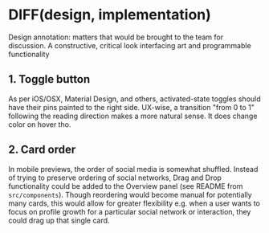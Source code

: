 # DIFF(design, implementation)

Design annotation: matters that would be brought to the team for discussion. A constructive, critical look interfacing art and programmable functionality

## 1. Toggle button

As per iOS/OSX, Material Design, and others, activated-state toggles should have their pins painted to the right side. UX-wise, a transition "from 0 to 1" following the reading direction makes a more natural sense.
It does change color on hover tho.

## 2. Card order

In mobile previews, the order of social media is somewhat shuffled. Instead of trying to preserve ordering of social networks, Drag and Drop functionality could be added to the Overview panel (see README from `src/components`).
Though reordering would become manual for potentially many cards, this would allow for greater flexibility e.g. when a user wants to focus on profile growth for a particular social network or interaction, they could drag up that single card.
